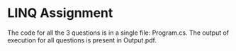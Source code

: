 # LINQ Assignment #

The code for all the 3 questions is in a single file: Program.cs. The output of execution for all questions is present in Output.pdf.